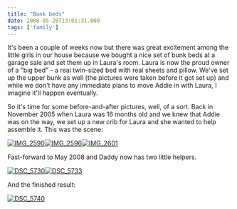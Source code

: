 ```yaml
---
title: "Bunk beds"
date: 2008-05-28T13:01:31.000
tags: ['family']
---
```


It's been a couple of weeks now but there was great excitement among the little girls in our house because we bought a nice set of bunk beds at a garage sale and set them up in Laura's room. Laura is now the proud owner of a "big bed" - a real twin-sized bed with real sheets and pillow. We've set up the upper bunk as well (the pictures were taken before it got set up) and while we don't have any immediate plans to move Addie in with Laura, I imagine it'll happen eventually.

So it's time for some before-and-after pictures, well, of a sort. Back in November 2005 when Laura was 16 months old and we knew that Addie was on the way, we set up a new crib for Laura and she wanted to help assemble it. This was the scene:

[![IMG_2590](http://farm3.static.flickr.com/2358/2497242438_9e6a052103_m.jpg)](http://www.flickr.com/photos/chrishubbs/2497242438/ "IMG_2590 by chrishubbs, on Flickr")[![IMG_2596](http://farm3.static.flickr.com/2177/2497243392_ceddc5ef9b_m.jpg)](http://www.flickr.com/photos/chrishubbs/2497243392/ "IMG_2596 by chrishubbs, on Flickr")[![IMG_2601](http://farm3.static.flickr.com/2243/2496417583_fab523a7e4_m.jpg)](http://www.flickr.com/photos/chrishubbs/2496417583/ "IMG_2601 by chrishubbs, on Flickr")

Fast-forward to May 2008 and Daddy now has two little helpers.

[![DSC_5730](http://farm3.static.flickr.com/2121/2497245082_e8b77f21b2_m.jpg)](http://www.flickr.com/photos/chrishubbs/2497245082/ "DSC_5730 by chrishubbs, on Flickr")[![DSC_5733](http://farm3.static.flickr.com/2406/2496420035_b63f323e92_m.jpg)](http://www.flickr.com/photos/chrishubbs/2496420035/ "DSC_5733 by chrishubbs, on Flickr")

And the finished result:

[![DSC_5740](http://farm3.static.flickr.com/2215/2496422595_93939352a9.jpg)](http://www.flickr.com/photos/chrishubbs/2496422595/ "DSC_5740 by chrishubbs, on Flickr")
